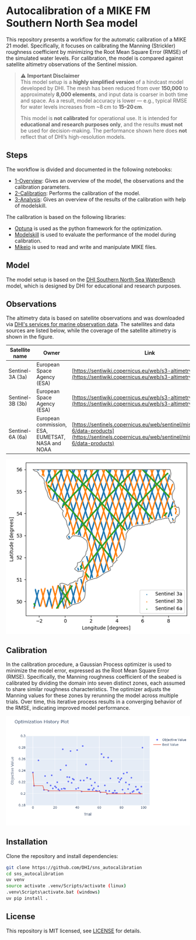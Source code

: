 # Autocalibration of a MIKE FM Southern North Sea model

This repository presents a workflow for the automatic calibration of a MIKE 21 model. Specifically, it focuses on calibrating the Manning (Strickler) roughness coefficient by minimizing the Root Mean Square Error (RMSE) of the simulated water levels. For calibration, the model is compared against satellite altimetry observations of the Sentinel mission.

> ⚠️ **Important Disclaimer**  
> This model setup is a **highly simplified version** of a hindcast model developed by DHI. The mesh has been reduced from over **150,000** to approximately **8,000 elements**, and input data is coarser in both time and space. As a result, model accuracy is lower — e.g., typical RMSE for water levels increases from ~8 cm to **15–20 cm**.  
>  
> This model is **not calibrated** for operational use. It is intended for **educational and research purposes only**, and the results **must not** be used for decision-making. The performance shown here does **not** reflect that of DHI’s high-resolution models.

## Steps

The workflow is divided and documented in the following notebooks:
- [1-Overview](notebooks/1-overview.ipynb): Gives an overview of the model, the observations and the calibration parameters.
- [2-Calibration](notebooks/2-calibration.ipynb): Performs the calibration of the model.
- [3-Analysis](notebooks/3-analysis.ipynb): Gives an overview of the results of the calibration with help of modelskill.

The calibration is based on the following libraries:

- [Optuna](https://github.com/optuna/optuna) is used as the python framework for the optimization.
- [Modelskill](https://github.com/DHI/modelskill) is used to evaluate the performance of the model during calibration.
- [Mikeio](https://github.com/DHI/mikeio) is used to read and write and manipulate MIKE files.


## Model

The model setup is based on the [DHI Southern North Sea WaterBench](https://github.com/DHI/WaterBench-MIKE21HD-SouthernNorthSea) model, which is designed by DHI for educational and research purposes. 

## Observations

The altimetry data is based on satellite observations and was downloaded via [DHI's services for marine observation data](https://altimetry.dhigroup.com/). The satellites and data sources are listed below, while the coverage of the satellite altimetry is shown in the figure.

| Satellite name    | Owner|  Link |
| -------- | ------- | ------- |
| Sentinel-3A (3a) | European Space Agency (ESA) |  [https://sentiwiki.copernicus.eu/web/s3-altimetry-instruments](https://sentiwiki.copernicus.eu/web/s3-altimetry-instruments) |
| Sentinel-3B (3b) | European Space Agency (ESA) | [https://sentiwiki.copernicus.eu/web/s3-altimetry-instruments](https://sentiwiki.copernicus.eu/web/s3-altimetry-instruments) |
| Sentinel-6A (6a) | European commission, ESA, EUMETSAT, NASA and NOAA |  [https://sentinels.copernicus.eu/web/sentinel/missions/sentinel-6/data-products](https://sentinels.copernicus.eu/web/sentinel/missions/sentinel-6/data-products) |

![SNS observations](images/sns_observations.png)

## Calibration

In the calibration procedure, a Gaussian Process optimizer is used to minimize the model error, expressed as the Root Mean Square Error (RMSE). Specifically, the Manning roughness coefficient of the seabed is calibrated by dividing the domain into seven distinct zones, each assumed to share similar roughness characteristics. The optimizer adjusts the Manning values for these zones by rerunning the model across multiple trials. Over time, this iterative process results in a converging behavior of the RMSE, indicating improved model performance. 

![SNS convergence](images/sns_convergence.png)

## Installation

Clone the repository and install dependencies:

```bash
git clone https://github.com/DHI/sns_autocalibration
cd sns_autocalibration
uv venv
source activate .venv/Scripts/activate (linux)
.venv\Scripts\activate.bat (windows)
uv pip install .
```

## License

This repository is MIT licensed, see [LICENSE](LICENSE) for details.